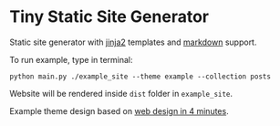 Tiny Static Site Generator
=====

Static site generator with [jinja2](https://jinja.palletsprojects.com/en/2.11.x/) templates and [markdown](https://en.wikipedia.org/wiki/Markdown) support.

To run example, type in terminal:

```
python main.py ./example_site --theme example --collection posts
```

Website will be rendered inside `dist` folder in `example_site`.

Example theme design based on [web design in 4 minutes](https://jgthms.com/web-design-in-4-minutes/).